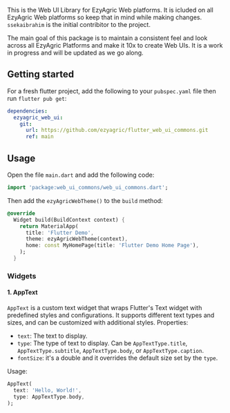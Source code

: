 This is the Web UI Library for EzyAgric Web platforms. It is icluded on all EzyAgric Web platforms so keep that in mind while making changes.  ```ssekaibrahim``` is the initial contribitor to the project. 

The main goal of this package is to maintain a consistent feel and look across all EzyAgric Platforms and make it 10x to create Web UIs. It is a work in progress and will be updated as we go along.

## Getting started

For a fresh flutter project, add the following to your `pubspec.yaml` file then run ```flutter pub get```:

```yaml
dependencies:
  ezyagric_web_ui:
    git:
      url: https://github.com/ezyagric/flutter_web_ui_commons.git
      ref: main

```

## Usage
 Open the file `main.dart` and add the following code:
```dart
import 'package:web_ui_commons/web_ui_commons.dart';
```

Then add the ```ezyAgricWebTheme()``` to the `build` method:

```dart
@override
  Widget build(BuildContext context) {
    return MaterialApp(
      title: 'Flutter Demo',
      theme: ezyAgricWebTheme(context),
      home: const MyHomePage(title: 'Flutter Demo Home Page'),
    );
  }
```

### Widgets

#### 1. AppText
`AppText` is a custom text widget that wraps Flutter's Text widget with predefined styles and configurations. It supports different text types and sizes, and can be customized with additional styles.
Properties:
- `text`: The text to display.
- `type`: The type of text to display. Can be `AppTextType.title`, `AppTextType.subtitle`, `AppTextType.body`, or `AppTextType.caption`.
- `fontSize`: it's a double and it overrides the default size set by the `type`.

Usage:
```dart
AppText(
  text: 'Hello, World!',
  type: AppTextType.body,
);
```


